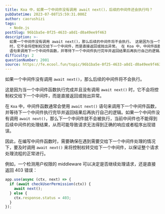 ```yaml
---
title: Koa 中，如果一个中间件没有调用 await next()，后续的中间件还会执行吗？
pubDatetime: 2023-07-08T15:59:31.000Z
author: caorushizi
tags:
  - Node.js
postSlug: 96b1ba5e-0f25-4633-a8d1-d0a49ee9f463
description: >-
  如果一个中间件没有调用 await next()，那么后续的中间件将不会执行。 这是因为当一个中间件函数执行完成并且没有调用 await next()
  时，它不会将控制权交给下一个中间件，而是直接返回或抛出异常。 在 Koa 中，中间件函数通常会使用 await next()
  语句来调用下一个中间件函数，并等待下一个中间件执行完毕并返回结果后再执行自己的逻辑。如果一个中间件没有调用 await n
difficulty: 2
questionNumber: 2001
source: https://fe.ecool.fun/topic/96b1ba5e-0f25-4633-a8d1-d0a49ee9f463
---
```


如果一个中间件没有调用 `await next()`，那么后续的中间件将不会执行。

这是因为当一个中间件函数执行完成并且没有调用 `await next()` 时，它不会将控制权交给下一个中间件，而是直接返回或抛出异常。

在 `Koa` 中，中间件函数通常会使用 `await next()` 语句来调用下一个中间件函数，并等待下一个中间件执行完毕并返回结果后再执行自己的逻辑。如果一个中间件没有调用 `await next()`，那么下一个中间件就不会被执行，当前中间件也不能得到后续中间件的处理结果，从而可能导致请求无法得到正确的响应或者程序出现错误。

因此，在编写中间件函数时，需要确保在遇到需要交给下一个中间件处理的情况下，要及时调用 `await next()` 来将控制权转交给下一个中间件，以保证整个请求处理流程的正常进行。

例如，一个检测用户权限的 middleware 可以决定是否继续处理请求，还是直接返回 403 错误：

```js
app.use(async (ctx, next) => {
  if (await checkUserPermission(ctx)) {
    await next();
  } else {
    ctx.response.status = 403;
  }
});
```
